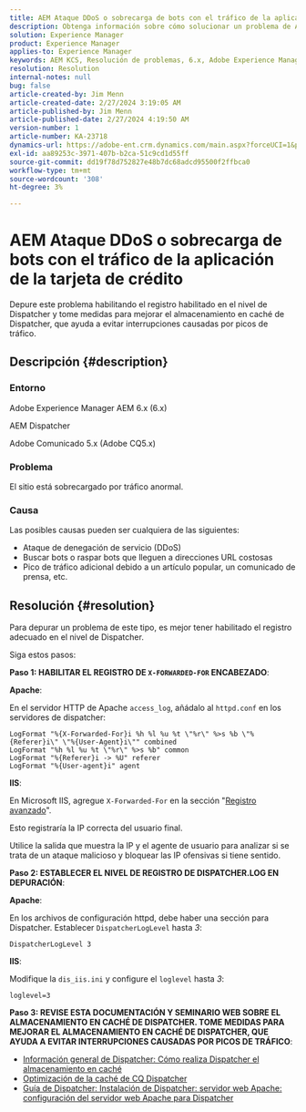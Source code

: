 ```yaml
---
title: AEM Ataque DDoS o sobrecarga de bots con el tráfico de la aplicación de la tarjeta de crédito
description: Obtenga información sobre cómo solucionar un problema de Adobe Experience Manager en el que el sitio está sobrecargado por tráfico anormal.
solution: Experience Manager
product: Experience Manager
applies-to: Experience Manager
keywords: AEM KCS, Resolución de problemas, 6.x, Adobe Experience Manager AEM 6.x, Dispatcher de la, CQ5.x, Adobe Comunicado 5.x, Adobe CQ5.x, ataque DDoS, Denegación de servicio, bot, sobrecarga, tráfico
resolution: Resolution
internal-notes: null
bug: false
article-created-by: Jim Menn
article-created-date: 2/27/2024 3:19:05 AM
article-published-by: Jim Menn
article-published-date: 2/27/2024 4:19:50 AM
version-number: 1
article-number: KA-23718
dynamics-url: https://adobe-ent.crm.dynamics.com/main.aspx?forceUCI=1&pagetype=entityrecord&etn=knowledgearticle&id=68d651f5-1ed5-ee11-9079-6045bd006268
exl-id: aa89253c-3971-407b-b2ca-51c9cd1d55ff
source-git-commit: dd19f78d752827e48b7dc68adcd95500f2ffbca0
workflow-type: tm+mt
source-wordcount: '308'
ht-degree: 3%

---
```


# AEM Ataque DDoS o sobrecarga de bots con el tráfico de la aplicación de la tarjeta de crédito


Depure este problema habilitando el registro habilitado en el nivel de Dispatcher y tome medidas para mejorar el almacenamiento en caché de Dispatcher, que ayuda a evitar interrupciones causadas por picos de tráfico.

## Descripción {#description}


### Entorno

Adobe Experience Manager AEM 6.x (6.x)

AEM Dispatcher

Adobe Comunicado 5.x (Adobe CQ5.x)

### Problema

El sitio está sobrecargado por tráfico anormal.

### Causa

Las posibles causas pueden ser cualquiera de las siguientes:

- Ataque de denegación de servicio (DDoS)
- Buscar bots o raspar bots que lleguen a direcciones URL costosas
- Pico de tráfico adicional debido a un artículo popular, un comunicado de prensa, etc.



## Resolución {#resolution}


Para depurar un problema de este tipo, es mejor tener habilitado el registro adecuado en el nivel de Dispatcher.

Siga estos pasos:

<b>Paso 1: HABILITAR EL REGISTRO DE `X-FORWARDED-FOR` ENCABEZADO</b>:

<b>Apache</b>:

En el servidor HTTP de Apache `access_log`, añádalo al `httpd.conf` en los servidores de dispatcher:


```
LogFormat "%{X-Forwarded-For}i %h %l %u %t \"%r\" %>s %b \"%{Referer}i\" \"%{User-Agent}i\"" combined
LogFormat "%h %l %u %t \"%r\" %>s %b" common
LogFormat "%{Referer}i -> %U" referer
LogFormat "%{User-agent}i" agent
```


<b>IIS</b>:

En Microsoft IIS, agregue `X-Forwarded-For` en la sección &quot;[Registro avanzado](https://learn.microsoft.com/en-us/iis/get-started/whats-new-in-iis-85/enhanced-logging-for-iis85)&quot;.

Esto registraría la IP correcta del usuario final.

Utilice la salida que muestra la IP y el agente de usuario para analizar si se trata de un ataque malicioso y bloquear las IP ofensivas si tiene sentido.

<b>Paso 2: ESTABLECER EL NIVEL DE REGISTRO DE DISPATCHER.LOG EN DEPURACIÓN</b>:

<b>Apache</b>:

En los archivos de configuración httpd, debe haber una sección para Dispatcher. Establecer `DispatcherLogLevel` hasta *3*:

`DispatcherLogLevel 3`

<b>IIS</b>:

Modifique la `dis_iis.ini` y configure el `loglevel` hasta *3*:

`loglevel=3`

<b>Paso 3: REVISE ESTA DOCUMENTACIÓN Y SEMINARIO WEB SOBRE EL ALMACENAMIENTO EN CACHÉ DE DISPATCHER. TOME MEDIDAS PARA MEJORAR EL ALMACENAMIENTO EN CACHÉ DE DISPATCHER, QUE AYUDA A EVITAR INTERRUPCIONES CAUSADAS POR PICOS DE TRÁFICO</b>:

- [Información general de Dispatcher: Cómo realiza Dispatcher el almacenamiento en caché](https://experienceleague.adobe.com/docs/experience-manager-dispatcher/using/dispatcher.html#how-dispatcher-performs-caching)
- [Optimización de la caché de CQ Dispatcher](https://github.com/cqsupport/webinar-dispatchercache)
- [Guía de Dispatcher: Instalación de Dispatcher: servidor web Apache: configuración del servidor web Apache para Dispatcher](https://experienceleague.adobe.com/docs/experience-manager-dispatcher/using/getting-started/dispatcher-install.html#apache-web-server-configure-apache-web-server-for-dispatcher)
